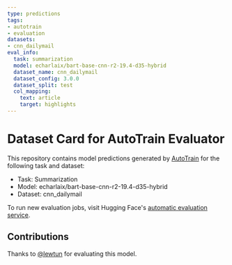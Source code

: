 ```yaml
---
type: predictions
tags:
- autotrain
- evaluation
datasets:
- cnn_dailymail
eval_info:
  task: summarization
  model: echarlaix/bart-base-cnn-r2-19.4-d35-hybrid
  dataset_name: cnn_dailymail
  dataset_config: 3.0.0
  dataset_split: test
  col_mapping:
    text: article
    target: highlights
---
```

# Dataset Card for AutoTrain Evaluator

This repository contains model predictions generated by [AutoTrain](https://huggingface.co/autotrain) for the following task and dataset:

* Task: Summarization
* Model: echarlaix/bart-base-cnn-r2-19.4-d35-hybrid
* Dataset: cnn_dailymail

To run new evaluation jobs, visit Hugging Face's [automatic evaluation service](https://huggingface.co/spaces/autoevaluate/model-evaluator).

## Contributions

Thanks to [@lewtun](https://huggingface.co/lewtun) for evaluating this model.